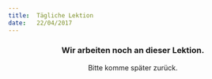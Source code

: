 ```yaml
---
title:  Tägliche Lektion
date:   22/04/2017
---
```


### <center>Wir arbeiten noch an dieser Lektion.</center>
<center>Bitte komme später zurück.</center>